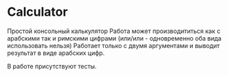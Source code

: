 # Calculator


Простой консольный калькулятор
Работа может производититься как с арабскими так и римскими цифрами (или/или - одновременно оба вида использовать нельзя)
Работает только с двумя аргументами и выводит результат в виде арабских цифр.

В работе присутствуют тесты.
